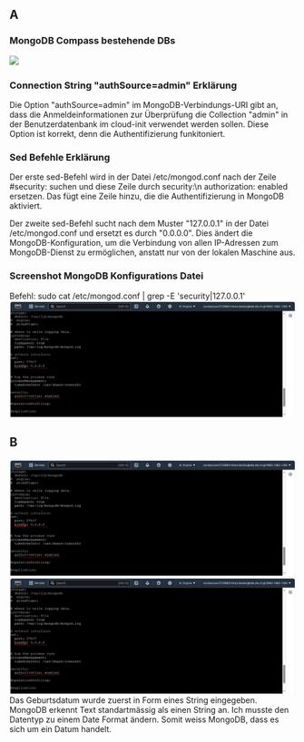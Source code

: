 ## A
### MongoDB Compass bestehende DBs
![](/KN01/BestehendeDBs.jpg)
### Connection String "authSource=admin" Erklärung
Die Option "authSource=admin" im MongoDB-Verbindungs-URI gibt an, dass die Anmeldeinformationen zur Überprüfung die Collection "admin" in der Benutzerdatenbank im cloud-init verwendet werden sollen. Diese Option ist korrekt, denn die Authentifizierung funkitoniert.

### Sed Befehle Erklärung
Der erste sed-Befehl wird in der Datei /etc/mongod.conf nach der Zeile #security: suchen und diese Zeile durch security:\n authorization: enabled ersetzen. Das fügt eine Zeile hinzu, die die Authentifizierung in MongoDB aktiviert.

Der zweite sed-Befehl sucht nach dem Muster "127.0.0.1" in der Datei /etc/mongod.conf und ersetzt es durch "0.0.0.0". Dies ändert die MongoDB-Konfiguration, um die Verbindung von allen IP-Adressen zum MongoDB-Dienst zu ermöglichen, anstatt nur von der lokalen Maschine aus.

### Screenshot MongoDB Konfigurations Datei
Befehl: sudo cat /etc/mongod.conf | grep -E 'security|127.0.0.1'
![](/KN01/MongoConfig.jpg)

## B
![](/KN01/MongoConfig.jpg)
![](/KN01/MongoConfig.jpg)
Das Geburtsdatum wurde zuerst in Form eines String eingegeben. MongoDB erkennt Text standartmässig als einen String an. Ich musste den Datentyp zu einem Date Format ändern. Somit weiss MongoDB, dass es sich um ein Datum handelt.


